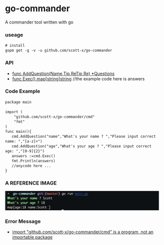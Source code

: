 # go-commander
A commander tool written with go

### useage
```
# install
gopm get -g -v -u github.com/scott-x/go-commander
```
### API
- [func AddQuestion(Name,Tip,ReTip,Re) *Questions]()
- [func Exec() map[string]string]() //the example code here is answers

### Code Example
```
package main

import (
	"github.com/scott-x/go-commander/cmd"
	"fmt"
)
func main(){
   cmd.AddQuestion("name","What's your name ? ","Please input correct name: ","[a-z]+")
   cmd.AddQuestion("age","What's your age ? ","Please input correct age: ","[0-9]{2}")
   answers :=cmd.Exec()
   fmt.Println(answers) 
   //anycode here ...
}   

```
### A REFERENCE IMAGE
![](./imgs/1.png)

### Error Message
- [import "github.com/scott-x/go-commander/cmd" is a program, not an importable package]()